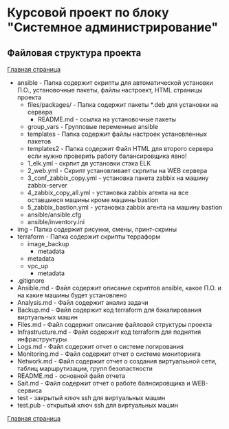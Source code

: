 # Курсовой проект по блоку "Системное администрирование"

 
## Файловая структура проекта
[Главная страница](https://github.com/ysatii/Course_project_on_the_block_System_Administration/blob/main/README.md)

* ansible - Папка содержит скрипты для автоматической установки П.О., установочные пакеты, файлы настроект, HTML страницы проекта  
  * files/packages/  - Папка содержит пакеты *.deb для установки на сервера
    * README.md - ссылка на установочные пакеты
  * group_vars - Групповые переменные ansible
  * templates - Папка содержит файлы настроек установленных пакетов
  * templates2 - Папка содержит Файл HTML для второго сервера если нужно проверить работу балансировщика явно!
  * 1_elk.yml - скрпит дя установки стэка ELK
  * 2_web.yml - Скрипт установливает скрпиты на WEB сервера
  * 3_conf_zabbix_copy.yml - установка пакета zabbix на машину zabbix-server
  * 4_zabbix_copy_all.yml - установка zabbix агента на все оставшиеся машины кроме машины bastion
  * 5_zabbix_bastion.yml - установка zabbix агента на машину bastion 
  * ansible/ansible.cfg
  * ansible/inventory.ini
* img - Папка содержит рисунки, смены, принт-скрины
* terraform - Папка содержит скрипты терраформ
  * image_backup
    * metadata
  * metadata
  * vpc_up
    * metadata
* .gitignore
* Ansible.md - Файл содержит описание скриптов ansible, какое П.О. и на какие машины будет установлено
* Analysis.md - Файл содержит анализ задачи 
* Backup.md - Файл содержит код terraform для бэкапирования виртуальных машин
* Files.md - Файл содержит описание файловой структуры проекта
* Infrastructure.md - Файл содержит код terraform для поднятия инфраструктуры 
* Logs.md - Файл содержит отчет о системе логирования
* Monitoring.md - Файл содержит отчет о системе мониторинга
* Network.md - Файл содержит отчет о создания виртуалььной сети, таблиц маршрутизации, групп безопастности
* README.md - основной файл отчета
* Sait.md - Файл содержит отчет о работе балнсировщика и WEB-сервиса
* test - закрытый ключ ssh для виртуальных машин
* test.pub - открытый ключ ssh для виртуальных машин

[Главная страница](https://github.com/ysatii/Course_project_on_the_block_System_Administration/blob/main/README.md)